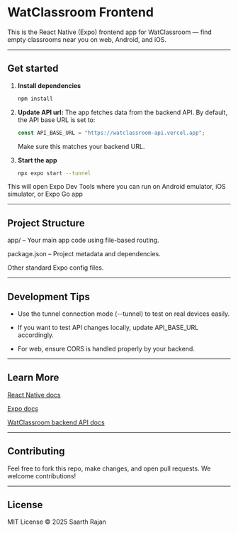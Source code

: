 # WatClassroom Frontend

This is the React Native (Expo) frontend app for WatClassroom — find empty classrooms near you on web, Android, and iOS.

---

## Get started

1. **Install dependencies**

   ```bash
   npm install
   ```

2. **Update API url:** The app fetches data from the backend API. 
By default, the API base URL is set to:

   ```ts
   const API_BASE_URL = "https://watclassroom-api.vercel.app";
   ```
   Make sure this matches your backend URL.

3. **Start the app**

   ```bash
   npx expo start --tunnel
   ```

This will open Expo Dev Tools where you can run on Android emulator, iOS simulator, or Expo Go app

---

## Project Structure
app/ – Your main app code using file-based routing.

package.json – Project metadata and dependencies.

Other standard Expo config files.

---

## Development Tips

- Use the tunnel connection mode (--tunnel) to test on real devices easily.

- If you want to test API changes locally, update API_BASE_URL accordingly.

- For web, ensure CORS is handled properly by your backend.

---

## Learn More

[React Native docs](https://reactnative.dev/docs/getting-started)

[Expo docs](https://docs.expo.dev/)

[WatClassroom backend API docs](https://watclassroom-api.vercel.app/docs)

---

## Contributing

Feel free to fork this repo, make changes, and open pull requests. We welcome contributions!

---

## License

MIT License © 2025 Saarth Rajan